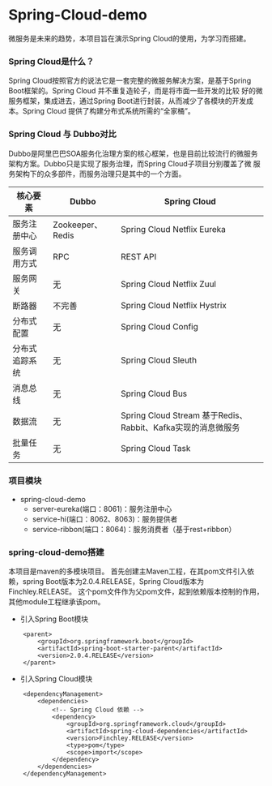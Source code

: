# Spring-Cloud-demo
微服务是未来的趋势，本项目旨在演示Spring Cloud的使用，为学习而搭建。

### Spring Cloud是什么？

Spring Cloud按照官方的说法它是一套完整的微服务解决方案，是基于Spring Boot框架的。Spring Cloud 并不重复造轮子，而是将市面一些开发的比较
好的微服务框架，集成进去，通过Spring Boot进行封装，从而减少了各模块的开发成本。Spring Cloud 提供了构建分布式系统所需的“全家桶”。

### Spring Cloud 与 Dubbo对比
Dubbo是阿里巴巴SOA服务化治理方案的核心框架，也是目前比较流行的微服务架构方案。Dubbo只是实现了服务治理，而Spring Cloud子项目分别覆盖了微
服务架构下的众多部件，而服务治理只是其中的一个方面。

| 核心要素 | Dubbo | Spring Cloud |
| ------ | ------ | ------ |
| 服务注册中心 | Zookeeper、Redis | Spring Cloud Netflix Eureka |
| 服务调用方式 | RPC | REST API |
| 服务网关 | 无 | Spring Cloud Netflix Zuul |
| 断路器 | 不完善 |  Spring Cloud Netflix Hystrix |
| 分布式配置 | 无 | Spring Cloud Config |
| 分布式追踪系统 | 无 | Spring Cloud Sleuth |
| 消息总线 | 无 | Spring Cloud Bus |
| 数据流 | 无 | Spring Cloud Stream 基于Redis、Rabbit、Kafka实现的消息微服务 |
| 批量任务 | 无 | Spring Cloud Task |


### 项目模块
* spring-cloud-demo
    * server-eureka(端口：8061)：服务注册中心
    * service-hi(端口：8062、8063)：服务提供者
    * service-ribbon(端口：8064)：服务消费者（基于rest+ribbon）
    
### spring-cloud-demo搭建
本项目是maven的多模块项目。
首先创建主Maven工程，在其pom文件引入依赖，spring Boot版本为2.0.4.RELEASE，Spring Cloud版本为Finchley.RELEASE。
这个pom文件作为父pom文件，起到依赖版本控制的作用，其他module工程继承该pom。

* 引入Spring Boot模块
    
```
    <parent>
        <groupId>org.springframework.boot</groupId>
        <artifactId>spring-boot-starter-parent</artifactId>
        <version>2.0.4.RELEASE</version>
    </parent>
```

* 引入Spring Cloud模块

```
    <dependencyManagement>
        <dependencies>
            <!-- Spring Cloud 依赖 -->
            <dependency>
                <groupId>org.springframework.cloud</groupId>
                <artifactId>spring-cloud-dependencies</artifactId>
                <version>Finchley.RELEASE</version>
                <type>pom</type>
                <scope>import</scope>
            </dependency>
        </dependencies>
    </dependencyManagement>
```

